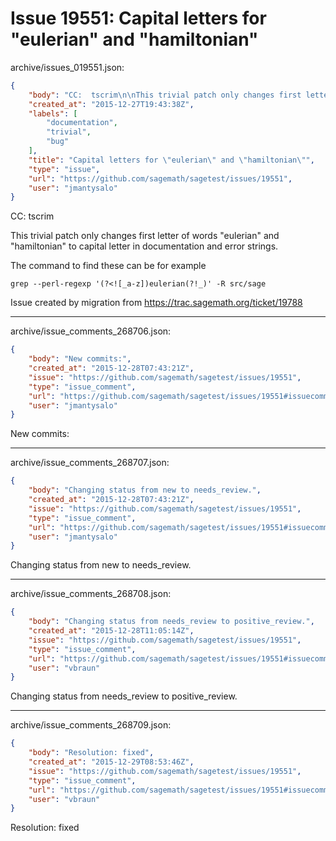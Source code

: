 # Issue 19551: Capital letters for "eulerian" and "hamiltonian"

archive/issues_019551.json:
```json
{
    "body": "CC:  tscrim\n\nThis trivial patch only changes first letter of words \"eulerian\" and \"hamiltonian\" to capital letter in documentation and error strings.\n\nThe command to find these can be for example\n\n\n```\ngrep --perl-regexp '(?<![_a-z])eulerian(?!_)' -R src/sage\n```\n\n\n\nIssue created by migration from https://trac.sagemath.org/ticket/19788\n\n",
    "created_at": "2015-12-27T19:43:38Z",
    "labels": [
        "documentation",
        "trivial",
        "bug"
    ],
    "title": "Capital letters for \"eulerian\" and \"hamiltonian\"",
    "type": "issue",
    "url": "https://github.com/sagemath/sagetest/issues/19551",
    "user": "jmantysalo"
}
```
CC:  tscrim

This trivial patch only changes first letter of words "eulerian" and "hamiltonian" to capital letter in documentation and error strings.

The command to find these can be for example


```
grep --perl-regexp '(?<![_a-z])eulerian(?!_)' -R src/sage
```



Issue created by migration from https://trac.sagemath.org/ticket/19788





---

archive/issue_comments_268706.json:
```json
{
    "body": "New commits:",
    "created_at": "2015-12-28T07:43:21Z",
    "issue": "https://github.com/sagemath/sagetest/issues/19551",
    "type": "issue_comment",
    "url": "https://github.com/sagemath/sagetest/issues/19551#issuecomment-268706",
    "user": "jmantysalo"
}
```

New commits:



---

archive/issue_comments_268707.json:
```json
{
    "body": "Changing status from new to needs_review.",
    "created_at": "2015-12-28T07:43:21Z",
    "issue": "https://github.com/sagemath/sagetest/issues/19551",
    "type": "issue_comment",
    "url": "https://github.com/sagemath/sagetest/issues/19551#issuecomment-268707",
    "user": "jmantysalo"
}
```

Changing status from new to needs_review.



---

archive/issue_comments_268708.json:
```json
{
    "body": "Changing status from needs_review to positive_review.",
    "created_at": "2015-12-28T11:05:14Z",
    "issue": "https://github.com/sagemath/sagetest/issues/19551",
    "type": "issue_comment",
    "url": "https://github.com/sagemath/sagetest/issues/19551#issuecomment-268708",
    "user": "vbraun"
}
```

Changing status from needs_review to positive_review.



---

archive/issue_comments_268709.json:
```json
{
    "body": "Resolution: fixed",
    "created_at": "2015-12-29T08:53:46Z",
    "issue": "https://github.com/sagemath/sagetest/issues/19551",
    "type": "issue_comment",
    "url": "https://github.com/sagemath/sagetest/issues/19551#issuecomment-268709",
    "user": "vbraun"
}
```

Resolution: fixed
